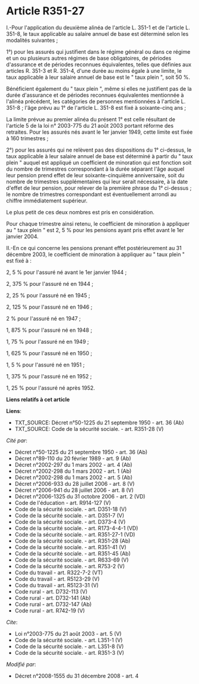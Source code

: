 # Article R351-27

I.-Pour l'application du deuxième alinéa de l'article L. 351-1 et de l'article L. 351-8, le taux applicable au salaire annuel
de base est déterminé selon les modalités suivantes ; 

1°) pour les assurés qui justifient dans le régime général ou dans ce régime et un ou plusieurs autres régimes de base
obligatoires, de périodes d'assurance et de périodes reconnues équivalentes, telles que définies aux articles R. 351-3 et R.
351-4, d'une durée au moins égale à une limite, le taux applicable à leur salaire annuel de base est le " taux plein ", soit
50 %. 

Bénéficient également du " taux plein ", même si elles ne justifient pas de la durée d'assurance et de périodes reconnues
équivalentes mentionnée à l'alinéa précédent, les catégories de personnes mentionnées à l'article L. 351-8 ; l'âge prévu au
1° de l'article L. 351-8 est fixé à soixante-cinq ans ; 

La limite prévue au premier alinéa du présent 1° est celle résultant de l'article 5 de la loi n° 2003-775 du 21 août 2003
portant réforme des retraites. Pour les assurés nés avant le 1er janvier 1949, cette limite est fixée à 160 trimestres ; 

2°) pour les assurés qui ne relèvent pas des dispositions du 1° ci-dessus, le taux applicable à leur salaire annuel de base
est déterminé à partir du " taux plein " auquel est appliqué un coefficient de minoration qui est fonction soit du nombre de
trimestres correspondant à la durée séparant l'âge auquel leur pension prend effet de leur soixante-cinquième anniversaire,
soit du nombre de trimestres supplémentaires qui leur serait nécessaire, à la date d'effet de leur pension, pour relever de
la première phrase du 1° ci-dessus ; le nombre de trimestres correspondant est éventuellement arrondi au chiffre
immédiatement supérieur. 

Le plus petit de ces deux nombres est pris en considération. 

Pour chaque trimestre ainsi retenu, le coefficient de minoration à appliquer au " taux plein " est 2, 5 % pour les pensions
ayant pris effet avant le 1er janvier 2004. 

II.-En ce qui concerne les pensions prenant effet postérieurement au 31 décembre 2003, le coefficient de minoration à
appliquer au " taux plein " est fixé à : 

2, 5 % pour l'assuré né avant le 1er janvier 1944 ; 

2, 375 % pour l'assuré né en 1944 ; 

2, 25 % pour l'assuré né en 1945 ; 

2, 125 % pour l'assuré né en 1946 ; 

2 % pour l'assuré né en 1947 ; 

1, 875 % pour l'assuré né en 1948 ; 

1, 75 % pour l'assuré né en 1949 ; 

1, 625 % pour l'assuré né en 1950 ; 

1, 5 % pour l'assuré né en 1951 ; 

1, 375 % pour l'assuré né en 1952 ; 

1, 25 % pour l'assuré né après 1952.

**Liens relatifs à cet article**

**Liens**:

  - TXT_SOURCE: Décret n°50-1225 du 21 septembre 1950 - art. 36 (Ab)
  - TXT_SOURCE: Code de la sécurité sociale. - art. R351-28 (V)

_Cité par_:

  - Décret n°50-1225 du 21 septembre 1950 - art. 36 (Ab)
  - Décret n°89-110 du 20 février 1989 - art. 9 (Ab)
  - Décret n°2002-297 du 1 mars 2002 - art. 4 (Ab)
  - Décret n°2002-298 du 1 mars 2002 - art. 1 (Ab)
  - Décret n°2002-298 du 1 mars 2002 - art. 5 (Ab)
  - Décret n°2006-933 du 28 juillet 2006 - art. 8 (V)
  - Décret n°2006-941 du 28 juillet 2006 - art. 8 (V)
  - Décret n°2006-1325 du 31 octobre 2006 - art. 2 (VD)
  - Code de l'éducation - art. R914-127 (V)
  - Code de la sécurité sociale. - art. D351-18 (V)
  - Code de la sécurité sociale. - art. D351-7 (V)
  - Code de la sécurité sociale. - art. D373-4 (V)
  - Code de la sécurité sociale. - art. R173-4-4-1 (VD)
  - Code de la sécurité sociale. - art. R351-27-1 (VD)
  - Code de la sécurité sociale. - art. R351-28 (Ab)
  - Code de la sécurité sociale. - art. R351-41 (V)
  - Code de la sécurité sociale. - art. R351-45 (Ab)
  - Code de la sécurité sociale. - art. R633-69 (V)
  - Code de la sécurité sociale. - art. R753-2 (V)
  - Code du travail - art. R322-7-2 (VT)
  - Code du travail - art. R5123-29 (V)
  - Code du travail - art. R5123-31 (V)
  - Code rural - art. D732-113 (V)
  - Code rural - art. D732-141 (Ab)
  - Code rural - art. D732-147 (Ab)
  - Code rural - art. R742-19 (V)

_Cite_:

  - Loi n°2003-775 du 21 août 2003 - art. 5 (V)
  - Code de la sécurité sociale. - art. L351-1 (V)
  - Code de la sécurité sociale. - art. L351-8 (V)
  - Code de la sécurité sociale. - art. R351-3 (V)

_Modifié par_:

  - Décret n°2008-1555 du 31 décembre 2008 - art. 4
